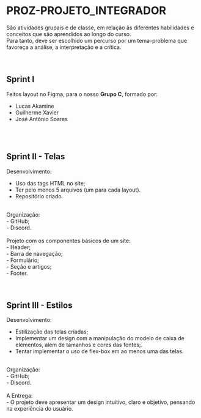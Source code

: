 # PROZ-PROJETO_INTEGRADOR

São atividades grupais e de classe, em relação às diferentes habilidades e conceitos que são aprendidos ao longo do curso.<br>
Para tanto, deve ser escolhido um percurso por um tema-problema que favoreça a análise, a interpretação e a crítica.<br>
<br>
<br>

## Sprint I

Feitos layout no Figma, para o nosso <strong>Grupo C</strong>, formado por:<br>
- Lucas Akamine<br>
- Guilherme Xavier<br>
- José Antônio Soares<br>
<br>
<br>

## Sprint II - Telas

Desenvolvimento:<br>
- Uso das tags HTML no site;<br>
- Ter pelo menos 5 arquivos (um para cada layout).<br>
- Repositório criado.<br>
<br>
Organização:<br>
- GitHub;<br>
- Discord.<br>
<br>
Projeto com os componentes básicos de um site:<br>
- Header;<br>
- Barra de navegação;<br>
- Formulário;<br>
- Seção e artigos;<br>
- Footer.<br>
<br>
<br>

## Sprint III - Estilos

Desenvolvimento:<br>
- Estilização das telas criadas;<br>
- Implementar um design com a manipulação do modelo de caixa de elementos, além de tamanhos e cores das fontes;.<br>
- Tentar implementar o uso de flex-box em ao menos uma das telas.<br>
<br>
Organização:<br>
- GitHub;<br>
- Discord.<br>
<br>
A Entrega:<br>
- O projeto deve apresentar um design intuitivo, claro e objetivo, pensando na experiência do usuário.<br>
<br>



